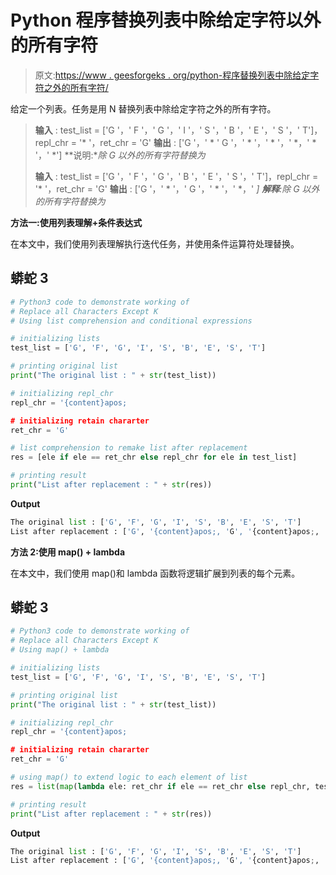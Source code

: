 # Python 程序替换列表中除给定字符以外的所有字符

> 原文:[https://www . geesforgeks . org/python-程序替换列表中除给定字符之外的所有字符/](https://www.geeksforgeeks.org/python-program-to-replace-all-characters-of-a-list-except-the-given-character/)

给定一个列表。任务是用 N 替换列表中除给定字符之外的所有字符。

> **输入** : test_list = ['G '，' F '，' G '，' I '，' S '，' B '，' E '，' S '，' T']，repl_chr = '* '，ret_chr = 'G'
> **输出** : ['G '，' * ' G '，' * '，' * '，' *，' * '，' *']
> **说明:**除 G 以外的所有字符替换为*
> 
> **输入** : test_list = ['G '，' F '，' G '，' B '，' E '，' S '，' T']，repl_chr = '* '，ret_chr = 'G'
> **输出** : ['G '，' * '，' G '，' * '，' *，' *]
> **解释**:除 G 以外的所有字符替换为*

**方法一:使用列表理解+条件表达式**

在本文中，我们使用列表理解执行迭代任务，并使用条件运算符处理替换。

## 蟒蛇 3

```py
# Python3 code to demonstrate working of
# Replace all Characters Except K
# Using list comprehension and conditional expressions

# initializing lists
test_list = ['G', 'F', 'G', 'I', 'S', 'B', 'E', 'S', 'T']

# printing original list
print("The original list : " + str(test_list))

# initializing repl_chr
repl_chr = '{content}apos;

# initializing retain chararter
ret_chr = 'G'

# list comprehension to remake list after replacement
res = [ele if ele == ret_chr else repl_chr for ele in test_list]

# printing result
print("List after replacement : " + str(res))
```

**Output**

```py
The original list : ['G', 'F', 'G', 'I', 'S', 'B', 'E', 'S', 'T']
List after replacement : ['G', '{content}apos;, 'G', '{content}apos;, '{content}apos;, '{content}apos;, '{content}apos;, '{content}apos;, '{content}apos;]

```

**方法 2:使用 map() + lambda**

在本文中，我们使用 map()和 lambda 函数将逻辑扩展到列表的每个元素。

## 蟒蛇 3

```py
# Python3 code to demonstrate working of
# Replace all Characters Except K
# Using map() + lambda

# initializing lists
test_list = ['G', 'F', 'G', 'I', 'S', 'B', 'E', 'S', 'T']

# printing original list
print("The original list : " + str(test_list))

# initializing repl_chr
repl_chr = '{content}apos;

# initializing retain chararter
ret_chr = 'G'

# using map() to extend logic to each element of list
res = list(map(lambda ele: ret_chr if ele == ret_chr else repl_chr, test_list))

# printing result
print("List after replacement : " + str(res))
```

**Output**

```py
The original list : ['G', 'F', 'G', 'I', 'S', 'B', 'E', 'S', 'T']
List after replacement : ['G', '{content}apos;, 'G', '{content}apos;, '{content}apos;, '{content}apos;, '{content}apos;, '{content}apos;, '{content}apos;]

```